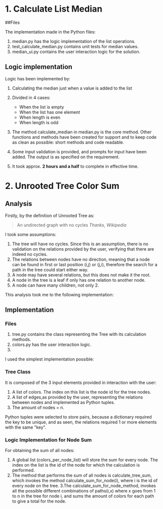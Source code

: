 # 1. Calculate List Median

##Files

The implementation made in the Python files:
1. median.py has the logic implementation of the list operations.
2. test_calculate_median.py contains unit tests for median values.
3. median_ui.py contains the user interaction logic for the solution.

## Logic implementation

Logic has been implemented by:
1. Calculating the median just when a value is added to the list
2. Divided in 4 cases:
   * When the list is empty
   * When the list has one element
   * When length is even
   * When length is odd
   
3. The method calculate_median in median.py is the core method. Other functions and methods have been created for support and to keep code
as clean as possible: short methods and code readable.

4. Some input validation is provided, and prompts for input  have been added. The output is as specified on the requirement.

5. It took approx. **2 hours and a half** to complete in effective time.

# 2. Unrooted Tree Color Sum


## Analysis

Firstly, by the definition of Unrooted Tree as:

>An undirected graph with no cycles
>*Thanks, Wikipedia*

I took some assumptions:
1. The tree will have no cycles. Since this is an assumption, there is no validation on the relations provided by the user, verifying that there are indeed no cycles.
2. The relations between nodes have no direction, meaning that a node can be found in first or last position (i,j) or (j,i), therefore the search for a path in the tree could start either way.
3. A node may have several relations, but this does not make it the root. 
4. A node in the tree is a leaf if only has one relation to another node.
5. A node can have many children, not only 2.

This analysis took me to the following implementation:

## Implementation
### Files 
1. tree.py contains the class representing the Tree with its calculation methods.
2. colors.py has the user interaction logic.
3. 

I used the simplest implementation possible:

### Tree Class
It is composed of the 3 input elements provided in interaction with the user:
1. A list of colors. The index on this list is the node id for the tree nodes.
2. A list of edges,as provided by the user, representing the relations between nodes and implemented as Python tuples. 
3. The amount of nodes = n.

Python tuples were selected to store pairs, because a dictionary required the key to be unique, and as seen, the relations required 1 or more elements with the same "key".

### Logic Implementation for Node Sum

For obtaining the sum of all nodes:

1. A global list (colors_per_node_list) will store the sum for every node. The index on the list is the id of the node for which the calculation is performed.
2. The method that performs the sum of all nodes is calculate_tree_sum, which invokes the method calculate_sum_for_node(i), where i is the id of every node on the tree.
3.The calculate_sum_for_node_method, invokes all the possible different combinations of paths(i,x) where x goes from 1 to n in the tree for node i, and sums the amount of colors for each path to give a total for the node.







